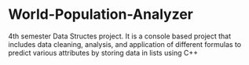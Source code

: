 # World-Population-Analyzer
4th semester Data Structes project.
It is a console based project that includes data cleaning, analysis, and application of different formulas to predict various attributes by storing data in lists using C++
